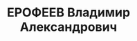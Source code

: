 ---
title: ЕРОФЕЕВ Владимир Александрович
description: "Род. в 1912, русский. Проживал: Горьковская обл., Бутурлинский р-н,\
  \ с. Мордово. Зав. начальной школой \n  Арестован 18.09.1936. Обв. по ст. 58-11,\
  \ 17-58-8. Приговор: ВК ВС СССР, 20.05.1937 – к 8 г. тюремного заключения, 5 г.\
  \ п/п"
---